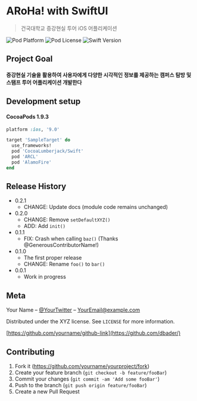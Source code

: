 # ARoHa! with SwiftUI
> 건국대학교 증강현실 투어 iOS 어플리케이션 


![Pod Platform](https://img.shields.io/badge/Platform-iOS_13.0-brightgreen)
![Pod License](https://img.shields.io/badge/License-MIT-blue)
![Swift Version](https://img.shields.io/badge/Swift-5.1-blueviolet)

## Project Goal

#### 증강현실 기술을 활용하여 사용자에게 다양한 시각적인 정보를 제공하는 캠퍼스 탐방 및 스탬프 투어 어플리케이션 개발한다


## Development setup

#### CocoaPods 1.9.3

```ruby
platform :ios, '9.0'

target 'SampleTarget' do
  use_frameworks!
  pod 'CocoaLumberjack/Swift'
  pod 'ARCL'
  pod 'AlamoFire'
end
```

## Release History

* 0.2.1
    * CHANGE: Update docs (module code remains unchanged)
* 0.2.0
    * CHANGE: Remove `setDefaultXYZ()`
    * ADD: Add `init()`
* 0.1.1
    * FIX: Crash when calling `baz()` (Thanks @GenerousContributorName!)
* 0.1.0
    * The first proper release
    * CHANGE: Rename `foo()` to `bar()`
* 0.0.1
    * Work in progress

## Meta

Your Name – [@YourTwitter](https://twitter.com/dbader_org) – YourEmail@example.com

Distributed under the XYZ license. See ``LICENSE`` for more information.

[https://github.com/yourname/github-link](https://github.com/dbader/)

## Contributing

1. Fork it (<https://github.com/yourname/yourproject/fork>)
2. Create your feature branch (`git checkout -b feature/fooBar`)
3. Commit your changes (`git commit -am 'Add some fooBar'`)
4. Push to the branch (`git push origin feature/fooBar`)
5. Create a new Pull Request

<!-- Markdown link & img dfn's -->
[npm-image]: https://img.shields.io/npm/v/datadog-metrics.svg?style=flat-square
[npm-url]: https://npmjs.org/package/datadog-metrics
[npm-downloads]: https://img.shields.io/npm/dm/datadog-metrics.svg?style=flat-square
[travis-image]: https://img.shields.io/travis/dbader/node-datadog-metrics/master.svg?style=flat-square
[travis-url]: https://travis-ci.org/dbader/node-datadog-metrics
[wiki]: https://github.com/yourname/yourproject/wiki
